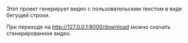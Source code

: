 
Этот проект генерирует видео с пользовательским текстом в виде бегущей строки.

При переходе на http://127.0.0.1:8000/download можно скачать сгенерированное видео.
